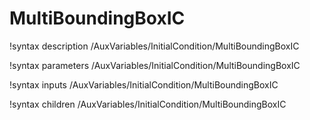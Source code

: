 <!-- MOOSE Documentation Stub: Remove this when content is added. -->

# MultiBoundingBoxIC

!syntax description /AuxVariables/InitialCondition/MultiBoundingBoxIC

!syntax parameters /AuxVariables/InitialCondition/MultiBoundingBoxIC

!syntax inputs /AuxVariables/InitialCondition/MultiBoundingBoxIC

!syntax children /AuxVariables/InitialCondition/MultiBoundingBoxIC
